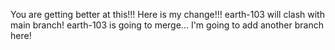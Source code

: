 You are getting better at this!!!
Here is my change!!!
earth-103 will clash with main branch!
earth-103 is going to merge...
I'm going to add another branch here!